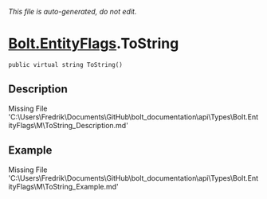 *This file is auto-generated, do not edit.*

# [Bolt.EntityFlags](Types/Bolt.EntityFlags.md).ToString
`public virtual string ToString()`
## Description
Missing File 'C:\Users\Fredrik\Documents\GitHub\bolt_documentation\api\Types\Bolt.EntityFlags\M\ToString_Description.md'
## Example
Missing File 'C:\Users\Fredrik\Documents\GitHub\bolt_documentation\api\Types\Bolt.EntityFlags\M\ToString_Example.md'
